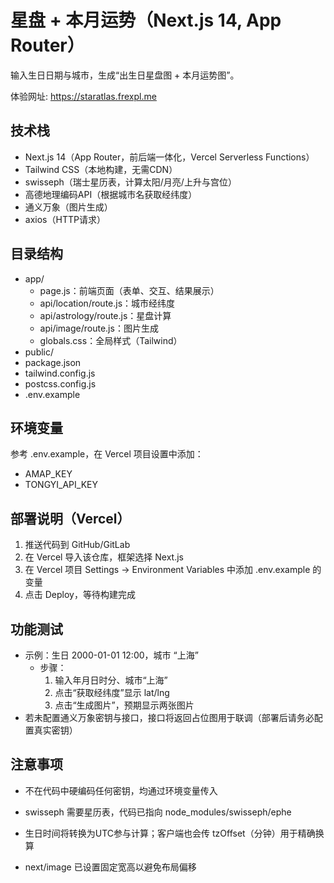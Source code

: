 # 星盘 + 本月运势（Next.js 14, App Router）

输入生日日期与城市，生成“出生日星盘图 + 本月运势图”。

体验网址: https://staratlas.frexpl.me

## 技术栈
- Next.js 14（App Router，前后端一体化，Vercel Serverless Functions）
- Tailwind CSS（本地构建，无需CDN）
- swisseph（瑞士星历表，计算太阳/月亮/上升与宫位）
- 高德地理编码API（根据城市名获取经纬度）
- 通义万象（图片生成）
- axios（HTTP请求）

## 目录结构
- app/
  - page.js：前端页面（表单、交互、结果展示）
  - api/location/route.js：城市经纬度
  - api/astrology/route.js：星盘计算
  - api/image/route.js：图片生成
  - globals.css：全局样式（Tailwind）
- public/
- package.json
- tailwind.config.js
- postcss.config.js
- .env.example

## 环境变量
参考 .env.example，在 Vercel 项目设置中添加：
- AMAP_KEY
- TONGYI_API_KEY

## 部署说明（Vercel）
1. 推送代码到 GitHub/GitLab
2. 在 Vercel 导入该仓库，框架选择 Next.js
3. 在 Vercel 项目 Settings -> Environment Variables 中添加 .env.example 的变量
4. 点击 Deploy，等待构建完成

## 功能测试
- 示例：生日 2000-01-01 12:00，城市 “上海”
  - 步骤：
    1) 输入年月日时分、城市“上海”
    2) 点击“获取经纬度”显示 lat/lng
    3) 点击“生成图片”，预期显示两张图片
- 若未配置通义万象密钥与接口，接口将返回占位图用于联调（部署后请务必配置真实密钥）

## 注意事项
- 不在代码中硬编码任何密钥，均通过环境变量传入
- swisseph 需要星历表，代码已指向 node_modules/swisseph/ephe
- 生日时间将转换为UTC参与计算；客户端也会传 tzOffset（分钟）用于精确换算

- next/image 已设置固定宽高以避免布局偏移

